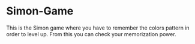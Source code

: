 # Simon-Game
This is the Simon game where you have to remember the colors pattern in order to level up. From this you can check your memorization power.
